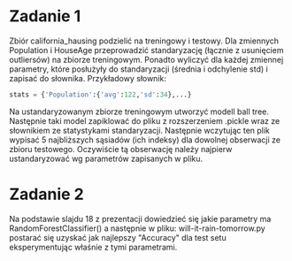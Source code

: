 # Zadanie 1

Zbiór california_hausing podzielić na treningowy i testowy. Dla zmiennych Population i HouseAge przeprowadzić standaryzację (łącznie z usunięciem outliersów)  na zbiorze treningowym. Ponadto wyliczyć dla każdej zmiennej parametry, które posłużyły do standaryzacji (średnia i odchylenie std) i zapisać do słownika. Przykładowy słownik:
```python
stats = {'Population':{'avg':122,'sd':34},...}
```
Na ustandaryzowanym zbiorze treningowym utworzyć modell ball tree. Następnie taki model zapiklować do pliku z rozszerzeniem .pickle wraz ze słownikiem ze statystykami standaryzacji.
Następnie wczytując ten plik wypisać 5 najbliższych sąsiadów (ich indeksy) dla dowolnej obserwacji ze zbioru testowego. Oczywiście tą obserwację należy najpierw ustandaryzować wg parametrów zapisanych w pliku.

# Zadanie 2
Na podstawie slajdu 18 z prezentacji dowiedzieć się jakie parametry ma RandomForestClassifier() a następnie w pliku:
will-it-rain-tomorrow.py
postarać się uzyskać jak najlepszy "Accuracy" dla test setu eksperymentując właśnie z tymi parametrami.
